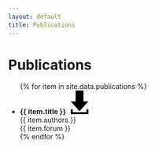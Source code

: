 ```yaml
---
layout: default
title: Publications
---
```

# Publications

<div>
	<ul id="publication-list">
	    {% for item in site.data.publications %}
	       <li class="pub-item">
			<strong>{{ item.title }}</strong>
			<a href="{{ item.link }}"><img src="/assets/images/download.svg" class="download-image"></a>
	    		<br/>
	    		{{ item.authors }}
	    		<br/>
	    		{{ item.forum }}
            	</li>
		{% endfor %}
        </ul>
</div>